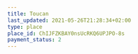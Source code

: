 ```yaml
---
title: Toucan
last_updated: 2021-05-26T21:28:34+02:00
type: place
place_id: ChIJFZKBAY0nsUcRKQ6UPJPO-8s
payment_status: 2
---
```

